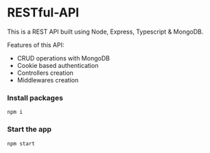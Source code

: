 # RESTful-API

This is a REST API built using Node, Express, Typescript & MongoDB.

Features of this API:

- CRUD operations with MongoDB
- Cookie based authentication
- Controllers creation
- Middlewares creation

### Install packages

```shell
npm i
```

### Start the app

```shell
npm start
```